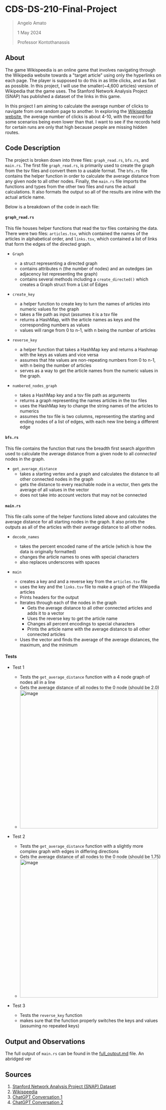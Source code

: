 # CDS-DS-210-Final-Project
>Angelo Amato
>
>1 May 2024
>
>Professor Kontothanassis

## About
The game Wikispeedia is an online game that involves navigating through the Wikipedia website towards a "target article" using only the hyperlinks on each  page. The player is supposed to do this in as little clicks, and as fast as possible. In this project, I will use the smaller(~4,600 articles) version of Wikipedia that the game uses. The Stanford Network Analysis Project (SNAP) has published a dataset of the links in this game.

In this project I am aiming to calculate the average number of clicks to navigate from one random page to another. In exploring the [Wikispeedia website](https://dlab.epfl.ch/wikispeedia/play/), the average number of clicks is about 4-10, with the record for some scenarios being even lower than that. I want to see if the records held for certain runs are only that high because people are missing hidden routes.  

## Code Description
The project is broken down into three files: `graph_read.rs`, `bfs.rs`, and `main.rs`. The first file `graph_read.rs`, is primarily used to create the graph from the tsv files and convert them to a usable format. The `bfs.rs` file contains the helper function in order to calculate the average distance from any given node to all other nodes. Finally, the `main.rs` file imports the functions and types from the other two files and runs the actual calculations. It also formats the output so all of the results are inline with the actual article name. 

Below is a breakdown of the code in each file:

#### `graph_read.rs`
This file houses helper functions that read the tsv files containing the data. There were two files: `articles.tsv`, which contained the names of the articles in alphabetical order, and `links.tsv`, which contained a list of links that form the edges of the directed graph. 

* `Graph`
  *  a struct representing a directed graph
  *  contains attributes n (the number of nodes) and an outedges (an adjacency list representing the graph)
  *  contains several methods including a `create_directed()` which creates a Graph struct from a List of Edges
 
* `create_key`
  * a helper function to create key to turn the names of articles into numeric values for the graph
  * takes a file path as input (assumes it is a tsv file
  * returns a HashMap, with the article names as keys and the corresponding numbers as values
  * values will range from 0 to n-1, with n being the number of articles

* `reverse_key`
  * a helper function that takes a HashMap key and returns a Hashmap with the keys as values and vice versa
  * assumes that hte values are non-repeating numbers from 0 to n-1, with n being the number of articles
  * serves as a way to get the article names from the numeric values in the graph.
 
* `numbered_nodes_graph`
  * takes a HashMap key and a tsv file path as arguments
  * returns a graph representing the names articles in the tsv files
  * uses the HashMap key to change the string names of the articles to numerics
  * assumes the tsv file is two columns, representing the starting and ending nodes of a list of edges, with each new line being a different edge

#### `bfs.rs`
This file contains the function that runs the breadth first search algorithm used to calculate the average distance from a given node to all  *connected* nodes in the graph.

* `get_average_distance`
  * takes a starting vertex and a graph and calculates the distance to all other connected nodes in the graph
  * gets the distance to every reachable node in a vector, then gets the average of all values in the vector
  * does not take into account vectors that may not be connected

#### `main.rs`
This file calls some of the helper functions listed above and calculates the average distance for all starting nodes in the graph. It also prints the outputs as all of the articles with their average distance to all other nodes.

* `decode_names`
  * takes the percent encoded name of the article (which is how the data is originally formatted)
  * changes the article names to ones with special characters
  * also replaces underscores with spaces
    
* `main`
  * creates a key and and a reverse key from the `articles.tsv` file
  * uses the key and the `links.tsv` file to make a graph of the Wikipedia articles
  * Prints headers for the output
  * Iterates through each of the nodes in the graph
      * Gets the average distance to all other connected articles and adds it to a vector
      * Uses the reverse key to get the article name
      * Changes all percent encodings to special characters
      * Prints the article name with the average distance to all other connected articles
  * Uses the vector and finds the average of the average distances, the maximum, and the minimum
  

#### Tests
* Test 1
  * Tests the `get_average_distance` function with a 4 node graph of nodes all in a line
  * Gets the average distance of all nodes to the 0 node (should be 2.0)
  * <img width="445" alt="image" src="https://github.com/Angelo-2231/CDS-DS-210-Final-Project/assets/64280204/22e6c88b-ced8-48d5-b4ec-b86761c67ace">

 
* Test 2
  * Tests the `get_average_distance` function with a slightly more complex graph with edges in differing directions
  * Gets the average distance of all nodes to the 0 node (should be 1.75)
  * <img width="445" alt="image" src="https://github.com/Angelo-2231/CDS-DS-210-Final-Project/assets/64280204/c9fa9881-18a8-42a8-84ba-8906661a3e69">

* Test 3
  * Tests the `reverse_key` function
  * makes sure that the function properly switches the keys and values (assuming no repeated keys) 


## Output and Observations
The full output of `main.rs` can be found in the [full_output.md](full_output.md) file. An abridged ver

## Sources
1. [Stanford Network Analysis Project (SNAP) Dataset](https://snap.stanford.edu/data/wikispeedia.html)
2. [Wikispeedia](https://dlab.epfl.ch/wikispeedia/play/)
3. [ChatGPT Conversation 1](https://chat.openai.com/share/960d84a6-8bd0-435a-9f49-1ed69f4ae4a4)
4. [ChatGPT Conversation 2](https://chat.openai.com/share/d093b3ba-81fd-48b3-a603-1fa45248bf54)
